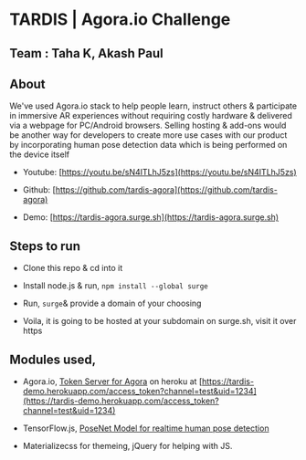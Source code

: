 # TARDIS | Agora.io Challenge

## Team : Taha K, Akash Paul

## About

We've used Agora.io stack to help people learn, instruct others & participate in immersive AR experiences without requiring costly hardware & delivered via a webpage for PC/Android browsers. Selling hosting & add-ons would be another way for developers to create more use cases with our product by incorporating human pose detection data which is being performed on the device itself

- Youtube: [https://youtu.be/sN4ITLhJ5zs](https://youtu.be/sN4ITLhJ5zs)

- Github: [https://github.com/tardis-agora](https://github.com/tardis-agora)

- Demo: [https://tardis-agora.surge.sh](https://tardis-agora.surge.sh)

## Steps to run

- Clone this repo & cd into it

- Install node.js & run, `npm install --global surge`

- Run, `surge`& provide a domain of your choosing

- Voila, it is going to be hosted at your subdomain on surge.sh, visit it over https

## Modules used,

- Agora.io, [Token Server for Agora](https://github.com/AgoraIO-Community/TokenServer-nodejs) on heroku at [https://tardis-demo.herokuapp.com/access_token?channel=test&uid=1234](https://tardis-demo.herokuapp.com/access_token?channel=test&uid=1234)

- TensorFlow.js, [PoseNet Model for realtime human pose detection](https://github.com/ml5js/ml5-examples/tree/release/javascript/PoseNet)

- Materializecss for themeing, jQuery for helping with JS.
